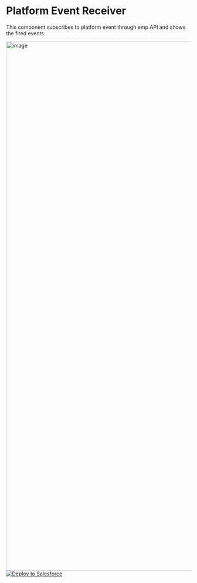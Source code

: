 # Platform Event Receiver

This component subscribes to platform event through emp API and shows the fired events.

<img width="1440" alt="image" src="https://user-images.githubusercontent.com/11875599/180583332-9e0f585a-0044-40e9-b5bc-55ff5cb03db4.png">




<a href="https://githubsfdeploy.herokuapp.com?owner=PrashantkumarWebDeveloper&repo=PlatformEventReceiver">
  <img alt="Deploy to Salesforce"
       src="https://raw.githubusercontent.com/afawcett/githubsfdeploy/master/deploy.png">
</a>
